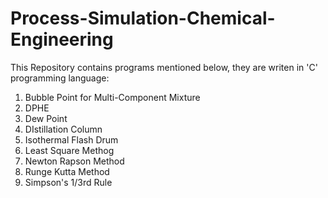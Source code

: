 # Process-Simulation-Chemical-Engineering

This Repository contains programs mentioned below, they are writen in 'C' programming language:
1. Bubble Point for Multi-Component Mixture
2. DPHE
3. Dew Point
4. DIstillation Column
5. Isothermal Flash Drum
6. Least Square Methog
7. Newton Rapson Method
8. Runge Kutta Method
9. Simpson's 1/3rd Rule
